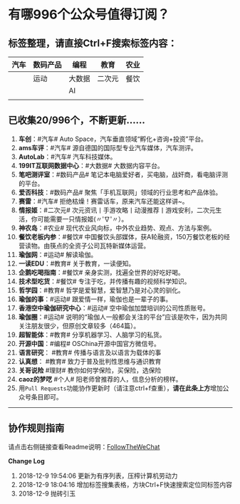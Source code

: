 # 有哪996个公众号值得订阅？

## 标签整理，请直接Ctrl+F搜索标签内容：

| 汽车 | 数码产品 | 编程   | 教育   | 农业 |
| ---- | -------- | ------ | ------ | ---- |
|      | 运动     | 大数据 | 二次元 | 餐饮 |
|      |          | AI     |        |      |
|      |          |        |        |      |



## 已收集20/996个，不断更新……

1. **车创**：#汽车# Auto Space，汽车垂直领域“孵化+咨询+投资”平台。
1. **ams车评**：#汽车# 源自德国的国际型专业汽车媒体，汽车测评。
1. **AutoLab**：#汽车# 汽车科技媒体。
1. **199IT互联网数据中心**：#大数据# 大数据内容平台。
1. **笔吧测评室**：#数码产品# 笔记本电脑爱好者，买电脑，战奸商，看电脑评测的平台。
1. **爱否科技**：#数码产品# 聚焦「手机互联网」领域的行业思考和产品体验。
1. **赛雷**：#汽车# 拒绝枯燥！赛雷话车，原来汽车还能这样讲~。
1. **情报姬**：#二次元# 次元资讯丨手游攻略丨动漫推荐丨游戏安利，二次元生活，你可能需要一只情报姬(〃'∇'〃）。
1. **神农岛**：#农业# 现代农业风向标，中外农业趋势、观点、方法与案例。
1. **餐饮老板内参**：#餐饮# 中国餐饮头部媒体，获A轮融资，150万餐饮老板的经营读物。由筷点的全资子公司瓦特新媒体运营。
1. **瑜伽网**：#运动# 解读瑜伽。
1. **一读EDU**：#教育# 关于教育，一读便知。
1. **企鹅吃喝指南**：#餐饮# 亲身实测，找遍全世界的好吃好喝。
1. **技术型吃货**：#餐饮# 专注于吃，并传播有趣的视频科学知识。
1. **哲学园**：#教育# 哲学是爱智慧，爱智慧乃是对心灵的驯化。
1. **瑜伽的事**：#运动# 跟爱情一样，瑜伽也是一辈子的事。
1. **香港空中瑜伽研究中心**：#运动# 空中瑜伽加盟培训的公司性质账号。
1. **瑜伽圈**：#运动# 说明的“瑜伽人一般都会关注的平台”应该是吹牛，因为共同关注朋友很少，但原创文章较多（464篇）。
1. **超智能体**：#教育# 分享机器学习、人脑学习的私货。
1. **开源中国**：#编程#  OSChina开源中国官方微信号。
1. **语言研究**： #教育# 传播与语言及以语言为载体的事
1. **认真想**： #教育# 致力于普及批判性思维与通识教育
1. **关哥说险** #理财# 教你如何学保险，买保险，选保险
1. **caoz的梦呓** #个人# 阳老师曾推荐的人，信息分析的榜样。
1. 用`Pull Requests`功能协作更新时（请注意ctrl+f查重），**请在此条上方**增加公众号条目即可。

---

## 协作规则指南

请点击右侧链接查看Readme说明：[FollowTheWeChat](https://github.com/lirenchong/FollowTheWeChat)

**Change Log**

1. 2018-12-9 19:54:06 更新为有序列表，压榨计算机劳动力
1. 2018-12-9 18:04:16 增加标签搜集表格，方块Ctrl+F快速搜索定位同标签内容
1. 2018-12-9 抛砖引玉

